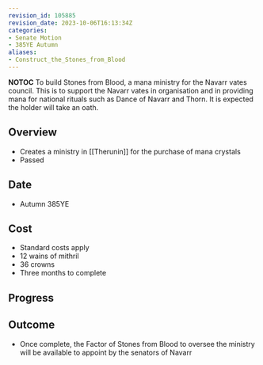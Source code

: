 ```yaml
---
revision_id: 105885
revision_date: 2023-10-06T16:13:34Z
categories:
- Senate Motion
- 385YE Autumn
aliases:
- Construct_the_Stones_from_Blood
---
```



__NOTOC__
To build Stones from Blood, a mana ministry for the Navarr vates council. This is to support the Navarr vates in organisation and in providing mana for national rituals such as Dance of Navarr and Thorn. It is expected the holder will take an oath.
## Overview
* Creates a ministry in [[Therunin]] for the purchase of mana crystals 
* Passed
## Date
* Autumn 385YE
## Cost
* Standard costs apply
* 12 wains of mithril
* 36 crowns
* Three months to complete
## Progress

## Outcome
* Once complete, the Factor of Stones from Blood to oversee the ministry will be available to appoint by the senators of Navarr

